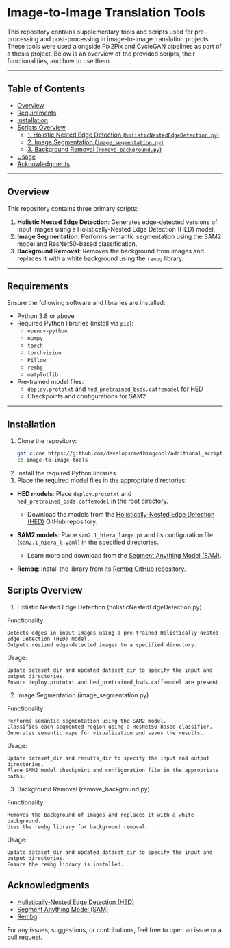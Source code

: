 # Image-to-Image Translation Tools

This repository contains supplementary tools and scripts used for pre-processing and post-processing in image-to-image translation projects. These tools were used alongside Pix2Pix and CycleGAN pipelines as part of a thesis project. Below is an overview of the provided scripts, their functionalities, and how to use them.

---

## Table of Contents

- [Overview](#overview)
- [Requirements](#requirements)
- [Installation](#installation)
- [Scripts Overview](#scripts-overview)
  - [1. Holistic Nested Edge Detection (`holisticNestedEdgeDetection.py`)](#1-holistic-nested-edge-detection)
  - [2. Image Segmentation (`image_segmentation.py`)](#2-image-segmentation)
  - [3. Background Removal (`remove_background.py`)](#3-background-removal)
- [Usage](#usage)
- [Acknowledgments](#acknowledgments)

---

## Overview

This repository contains three primary scripts:

1. **Holistic Nested Edge Detection**: Generates edge-detected versions of input images using a Holistically-Nested Edge Detection (HED) model.
2. **Image Segmentation**: Performs semantic segmentation using the SAM2 model and ResNet50-based classification.
3. **Background Removal**: Removes the background from images and replaces it with a white background using the `rembg` library.

---

## Requirements

Ensure the following software and libraries are installed:

- Python 3.8 or above
- Required Python libraries (install via `pip`):
  - `opencv-python`
  - `numpy`
  - `torch`
  - `torchvision`
  - `Pillow`
  - `rembg`
  - `matplotlib`
- Pre-trained model files:
  - `deploy.prototxt` and `hed_pretrained_bsds.caffemodel` for HED
  - Checkpoints and configurations for SAM2

---

## Installation

1. Clone the repository:
   ```bash
   git clone https://github.com/developsomethingcool/additional_scripts
   cd image-to-image-tools

2. Install the required Python libraries
3. Place the required model files in the appropriate directories:

- **HED models**: Place `deploy.prototxt` and `hed_pretrained_bsds.caffemodel` in the root directory.
  - Download the models from the [Holistically-Nested Edge Detection (HED)](https://github.com/s9xie/hed) GitHub repository.

- **SAM2 models**: Place `sam2.1_hiera_large.pt` and its configuration file (`sam2.1_hiera_l.yaml`) in the specified directories.
  - Learn more and download from the [Segment Anything Model (SAM)](https://github.com/facebookresearch/segment-anything).

- **Rembg**: Install the library from its [Rembg GitHub repository](https://github.com/danielgatis/rembg).

## Scripts Overview

1. Holistic Nested Edge Detection (holisticNestedEdgeDetection.py)

Functionality:

    Detects edges in input images using a pre-trained Holistically-Nested Edge Detection (HED) model.
    Outputs resized edge-detected images to a specified directory.

Usage:

    Update dataset_dir and updated_dataset_dir to specify the input and output directories.
    Ensure deploy.prototxt and hed_pretrained_bsds.caffemodel are present.

2. Image Segmentation (image_segmentation.py)

Functionality:

    Performs semantic segmentation using the SAM2 model.
    Classifies each segmented region using a ResNet50-based classifier.
    Generates semantic maps for visualization and saves the results.

Usage:

    Update dataset_dir and results_dir to specify the input and output directories.
    Place SAM2 model checkpoint and configuration file in the appropriate paths.

3. Background Removal (remove_background.py)

Functionality:

    Removes the background of images and replaces it with a white background.
    Uses the rembg library for background removal.

Usage:

    Update dataset_dir and updated_dataset_dir to specify the input and output directories.
    Ensure the rembg library is installed.
## Acknowledgments

- [Holistically-Nested Edge Detection (HED)](https://github.com/s9xie/hed)
- [Segment Anything Model (SAM)](https://github.com/facebookresearch/segment-anything)
- [Rembg](https://github.com/danielgatis/rembg)

For any issues, suggestions, or contributions, feel free to open an issue or a pull request.

